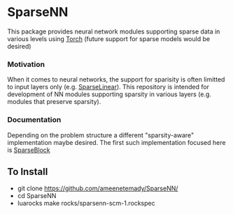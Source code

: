# SparseNN

This package provides neural network modules supporting sparse data in various levels using [Torch](https://github.com/torch/torch7/blob/master/README.md) (future support for sparse models would be desired)

### Motivation
When it comes to neural networks, the support for sparisity is often limitted to input layers only (e.g. [SparseLinear](https://github.com/torch/nn/blob/master/doc/simple.md#nn.SparseLinear)). This repository is intended for development of NN modules supporting sparsity in various layers (e.g. modules that preserve sparsity).

### Documentation
Depending on the problem structure a different "sparsity-aware" implementation maybe desired. The first such implementation focused here is [SparseBlock](https://github.com/ameenetemady/SparseNN/blob/master/doc/sparseBlockModules.md)

## To Install
* git clone https://github.com/ameenetemady/SparseNN/
* cd SparseNN
* luarocks make rocks/sparsenn-scm-1.rockspec
